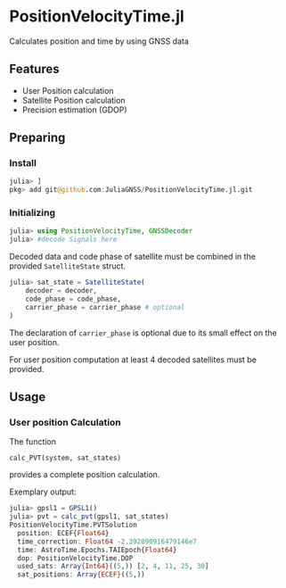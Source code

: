 
# PositionVelocityTime.jl
Calculates position and time by using GNSS data

## Features
* User Position calculation
* Satellite Position calculation
* Precision estimation (GDOP)

## Preparing

### Install
```julia
julia> ]
pkg> add git@github.com:JuliaGNSS/PositionVelocityTime.jl.git
```

### Initializing
```julia
julia> using PositionVelocityTime, GNSSDecoder
julia> #decode Signals here
```


Decoded data and code phase of satellite must be combined in the provided `SatelliteState` struct. 
```julia
julia> sat_state = SatelliteState(
    decoder = decoder, 
    code_phase = code_phase,
    carrier_phase = carrier_phase # optional
)
```
The declaration of `carrier_phase` is optional due to its small effect on the user position.

For user position computation at least 4 decoded satellites must be provided. 

## Usage

### User position Calculation
The function 
```
calc_PVT(system, sat_states)
``` 
provides a complete position calculation.

Exemplary output:
```julia
julia> gpsl1 = GPSL1()
julia> pvt = calc_pvt(gpsl1, sat_states)
PositionVelocityTime.PVTSolution
  position: ECEF{Float64}
  time_correction: Float64 -2.392890916479146e7
  time: AstroTime.Epochs.TAIEpoch{Float64}
  dop: PositionVelocityTime.DOP
  used_sats: Array{Int64}((5,)) [2, 4, 11, 25, 30]
  sat_positions: Array{ECEF}((5,))
```